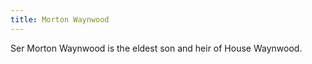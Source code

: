 ```yaml
---
title: Morton Waynwood
---
```


Ser Morton Waynwood is the eldest son and heir of House Waynwood.


